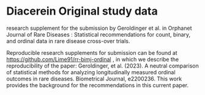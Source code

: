 # Diacerein Original study data

research supplement for the submission by Geroldinger et al. in Orphanet Journal of Rare Diseases : Statistical recommendations for count, binary, and ordinal data in rare disease cross-over trials. 

Reproducible research supplements for submission can be found at https://github.com/Lime91/rr-bimj-ordinal , in which we describe the reproducibility of the paper: Geroldinger, et al. (2023). A neutral comparison of statistical methods for analyzing longitudinally measured ordinal outcomes in rare diseases. Biometrical Journal, e2200236. This work provides the background for the recommendations in this current paper.
